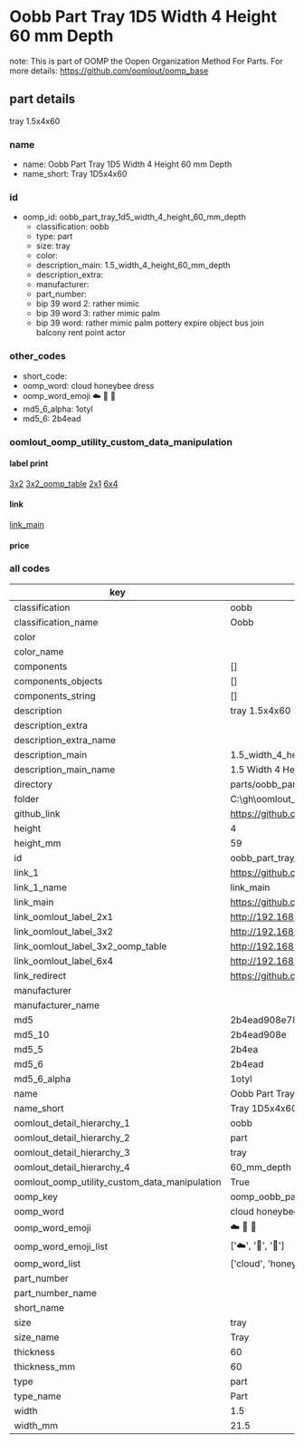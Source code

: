 # Oobb Part Tray 1D5 Width 4 Height 60 mm Depth  

note: This is part of OOMP the Oopen Organization Method For Parts. For more details: https://github.com/oomlout/oomp_base

##  part details
  



tray 1.5x4x60



### name
* name: Oobb Part Tray 1D5 Width 4 Height 60 mm Depth
* name_short: Tray 1D5x4x60 
### id
* oomp_id: oobb_part_tray_1d5_width_4_height_60_mm_depth
  * classification: oobb
  * type: part
  * size: tray
  * color: 
  * description_main: 1.5_width_4_height_60_mm_depth
  * description_extra: 
  * manufacturer: 
  * part_number: 
  * bip 39 word 2: rather mimic
  * bip 39 word 3: rather mimic palm
  * bip 39 word: rather mimic palm pottery expire object bus join balcony rent point actor

### other_codes
* short_code: 
* oomp_word: cloud honeybee dress
* oomp_word_emoji :cloud: :honeybee: :dress:
* md5_6_alpha: 1otyl
* md5_6: 2b4ead






### oomlout_oomp_utility_custom_data_manipulation
#### label print
[3x2](http://192.168.1.245:1112/?label=oomp%201otyl)
[3x2_oomp_table](http://192.168.1.108:1112/?label=oomp%201otyl)
[2x1](http://192.168.1.242:1112/?label=oomp%201otyl)
[6x4](http://192.168.1.55:1112/?label=oomp%201otyl)    

#### link

[link_main](https://github.com/oomlout/oomlout_oobb_version_4_generated_parts/tree/main/navigation_oomp/oobb/part/tray/1.5_width_4_height_60_mm_depth/part)                              

#### price







### all codes 
| key | value |  
| --- | --- |  
| classification | oobb |  
| classification_name | Oobb |  
| color |  |  
| color_name |  |  
| components | [] |  
| components_objects | [] |  
| components_string | [] |  
| description | tray 1.5x4x60 |  
| description_extra |  |  
| description_extra_name |  |  
| description_main | 1.5_width_4_height_60_mm_depth |  
| description_main_name | 1.5 Width 4 Height 60 mm Depth |  
| directory | parts/oobb_part_tray_1d5_width_4_height_60_mm_depth |  
| folder | C:\gh\oomlout_oobb_version_4_generated_parts\parts\oobb_part_tray_1d5_width_4_height_60_mm_depth |  
| github_link | https://github.com/oomlout/oomlout_oomp_part_src/tree/main/parts/oobb_part_tray_1d5_width_4_height_60_mm_depth |  
| height | 4 |  
| height_mm | 59 |  
| id | oobb_part_tray_1d5_width_4_height_60_mm_depth |  
| link_1 | https://github.com/oomlout/oomlout_oobb_version_4_generated_parts/tree/main/navigation_oomp/oobb/part/tray/1.5_width_4_height_60_mm_depth/part |  
| link_1_name | link_main |  
| link_main | https://github.com/oomlout/oomlout_oobb_version_4_generated_parts/tree/main/navigation_oomp/oobb/part/tray/1.5_width_4_height_60_mm_depth/part |  
| link_oomlout_label_2x1 | http://192.168.1.242:1112/?label=oomp%201otyl |  
| link_oomlout_label_3x2 | http://192.168.1.245:1112/?label=oomp%201otyl |  
| link_oomlout_label_3x2_oomp_table | http://192.168.1.108:1112/?label=oomp%201otyl |  
| link_oomlout_label_6x4 | http://192.168.1.55:1112/?label=oomp%201otyl |  
| link_redirect | https://github.com/oomlout/oomlout_oobb_version_4_generated_parts/tree/main/parts/oobb_tray_1d5_04_60 |  
| manufacturer |  |  
| manufacturer_name |  |  
| md5 | 2b4ead908e7823de60283a8f3ea33592 |  
| md5_10 | 2b4ead908e |  
| md5_5 | 2b4ea |  
| md5_6 | 2b4ead |  
| md5_6_alpha | 1otyl |  
| name | Oobb Part Tray 1D5 Width 4 Height 60 mm Depth |  
| name_short | Tray 1D5x4x60  |  
| oomlout_detail_hierarchy_1 | oobb |  
| oomlout_detail_hierarchy_2 | part |  
| oomlout_detail_hierarchy_3 | tray |  
| oomlout_detail_hierarchy_4 | 60_mm_depth |  
| oomlout_oomp_utility_custom_data_manipulation | True |  
| oomp_key | oomp_oobb_part_tray_1d5_width_4_height_60_mm_depth |  
| oomp_word | cloud honeybee dress |  
| oomp_word_emoji | :cloud: :honeybee: :dress: |  
| oomp_word_emoji_list | [':cloud:', ':honeybee:', ':dress:'] |  
| oomp_word_list | ['cloud', 'honeybee', 'dress'] |  
| part_number |  |  
| part_number_name |  |  
| short_name |  |  
| size | tray |  
| size_name | Tray |  
| thickness | 60 |  
| thickness_mm | 60 |  
| type | part |  
| type_name | Part |  
| width | 1.5 |  
| width_mm | 21.5 |  
